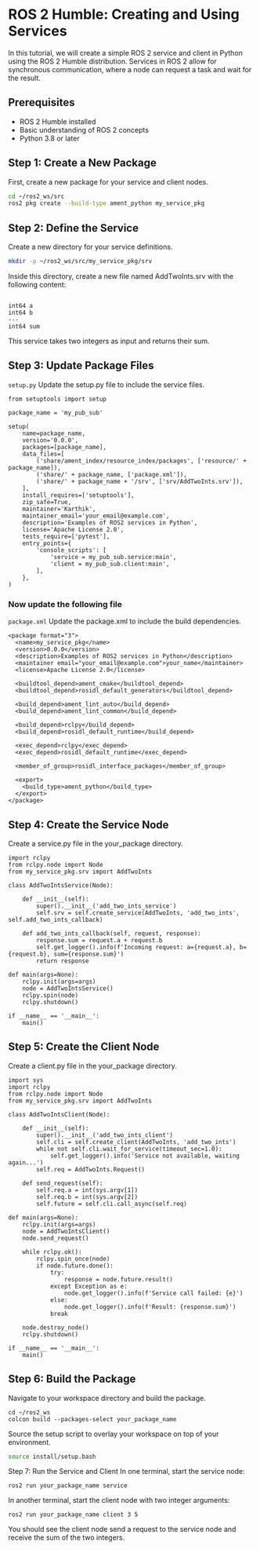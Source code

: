 # ROS 2 Humble: Creating and Using Services

In this tutorial, we will create a simple ROS 2 service and client in Python using the ROS 2 Humble distribution. Services in ROS 2 allow for synchronous communication, where a node can request a task and wait for the result.

## Prerequisites

- ROS 2 Humble installed
- Basic understanding of ROS 2 concepts
- Python 3.8 or later

## Step 1: Create a New Package

First, create a new package for your service and client nodes.

```bash
cd ~/ros2_ws/src
ros2 pkg create --build-type ament_python my_service_pkg
```

## Step 2: Define the Service

Create a new directory for your service definitions.

```bash
mkdir -p ~/ros2_ws/src/my_service_pkg/srv
```
Inside this directory, create a new file named AddTwoInts.srv with the following content:

```

int64 a
int64 b
---
int64 sum
```
This service takes two integers as input and returns their sum.

## Step 3: Update Package Files
`setup.py`
Update the setup.py file to include the service files.
```
from setuptools import setup

package_name = 'my_pub_sub'

setup(
    name=package_name,
    version='0.0.0',
    packages=[package_name],
    data_files=[
        ('share/ament_index/resource_index/packages', ['resource/' + package_name]),
        ('share/' + package_name, ['package.xml']),
        ('share/' + package_name + '/srv', ['srv/AddTwoInts.srv']),
    ],
    install_requires=['setuptools'],
    zip_safe=True,
    maintainer='Karthik',
    maintainer_email='your_email@example.com',
    description='Examples of ROS2 services in Python',
    license='Apache License 2.0',
    tests_require=['pytest'],
    entry_points={
        'console_scripts': [
            'service = my_pub_sub.service:main',
            'client = my_pub_sub.client:main',
        ],
    },
)
```
### Now update the following file
`package.xml`
Update the package.xml to include the build dependencies.
```
<package format="3">
  <name>my_service_pkg</name>
  <version>0.0.0</version>
  <description>Examples of ROS2 services in Python</description>
  <maintainer email="your_email@example.com">your_name</maintainer>
  <license>Apache License 2.0</license>

  <buildtool_depend>ament_cmake</buildtool_depend>
  <buildtool_depend>rosidl_default_generators</buildtool_depend>

  <build_depend>ament_lint_auto</build_depend>
  <build_depend>ament_lint_common</build_depend>

  <build_depend>rclpy</build_depend>
  <build_depend>rosidl_default_runtime</build_depend>

  <exec_depend>rclpy</exec_depend>
  <exec_depend>rosidl_default_runtime</exec_depend>

  <member_of_group>rosidl_interface_packages</member_of_group>

  <export>
    <build_type>ament_python</build_type>
  </export>
</package>
```

## Step 4: Create the Service Node
Create a service.py file in the your_package directory.
```
import rclpy
from rclpy.node import Node
from my_service_pkg.srv import AddTwoInts

class AddTwoIntsService(Node):

    def __init__(self):
        super().__init__('add_two_ints_service')
        self.srv = self.create_service(AddTwoInts, 'add_two_ints', self.add_two_ints_callback)

    def add_two_ints_callback(self, request, response):
        response.sum = request.a + request.b
        self.get_logger().info(f'Incoming request: a={request.a}, b={request.b}, sum={response.sum}')
        return response

def main(args=None):
    rclpy.init(args=args)
    node = AddTwoIntsService()
    rclpy.spin(node)
    rclpy.shutdown()

if __name__ == '__main__':
    main()
```

## Step 5: Create the Client Node
Create a client.py file in the your_package directory.
```
import sys
import rclpy
from rclpy.node import Node
from my_service_pkg.srv import AddTwoInts

class AddTwoIntsClient(Node):

    def __init__(self):
        super().__init__('add_two_ints_client')
        self.cli = self.create_client(AddTwoInts, 'add_two_ints')
        while not self.cli.wait_for_service(timeout_sec=1.0):
            self.get_logger().info('Service not available, waiting again...')
        self.req = AddTwoInts.Request()

    def send_request(self):
        self.req.a = int(sys.argv[1])
        self.req.b = int(sys.argv[2])
        self.future = self.cli.call_async(self.req)

def main(args=None):
    rclpy.init(args=args)
    node = AddTwoIntsClient()
    node.send_request()

    while rclpy.ok():
        rclpy.spin_once(node)
        if node.future.done():
            try:
                response = node.future.result()
            except Exception as e:
                node.get_logger().info(f'Service call failed: {e}')
            else:
                node.get_logger().info(f'Result: {response.sum}')
            break

    node.destroy_node()
    rclpy.shutdown()

if __name__ == '__main__':
    main()
```

## Step 6: Build the Package
Navigate to your workspace directory and build the package.
```
cd ~/ros2_ws
colcon build --packages-select your_package_name
```

Source the setup script to overlay your workspace on top of your environment.

```bash
source install/setup.bash
```

Step 7: Run the Service and Client
In one terminal, start the service node:
```
ros2 run your_package_name service
```

In another terminal, start the client node with two integer arguments:

```
ros2 run your_package_name client 3 5
```
You should see the client node send a request to the service node and receive the sum of the two integers.
